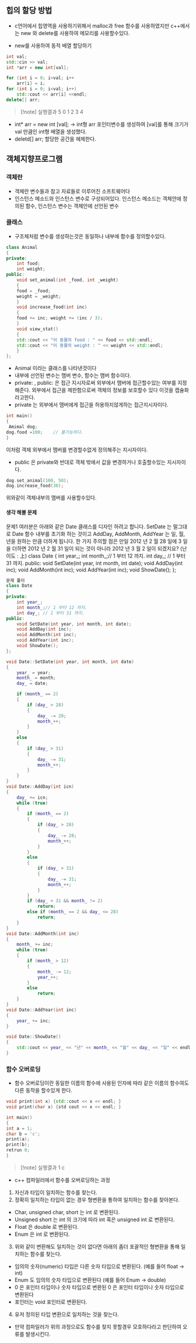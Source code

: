 ## 힙의 할당 방법

- c언어에서 힙영역을 사용하기위해서 malloc과 free 함수를 사용하였지만 
  c++에서는 new 와 delete를 사용하여 메모리를 사용할수있다.

- new를 사용하여 동적 배열 할당하기

```c++
int val;
std::cin >> val; 
int *arr = new int[val];

for (int i = 0; i<val; i++
	arr[i] = i;
for (int i = 0; i<val; i++)
	std::cout << arr[i] <<endl;
delete[] arr;
```

>[!note] 실행결과
>5
>0
>1
>2
>3
>4

- int* arr = new int [val];
-> int형 arr 포인터변수를 생성하여 [val]를 통해 크기가 val 만큼인 int형 배열을 생성했다.
- deletd[] arr; 할당한 공간을 헤제한다.


## 객체지향프로그램

### 객체란

- 객체란 변수들과 참고 자료들로 이루어진 소프트웨어다
- 인스턴스 메소드와 인스턴스 변수로 구성되어있다.
인스턴스 메소드는 객체안에 정의된 함수, 인스턴스 변수는 객체안에 선언된 변수

### 클래스

- 구조체처럼 변수를 생성하는것은 동일하나 내부에 함수를 정의할수있다.
```c++
class Animal 
{ 
private:
	int food;
	int weight;
public:
	void set_animal(int _food, int _weight) 
	{
	food = _food;
	weight = _weight; 
	} 
	void increase_food(int inc) 
	{
	food += inc; weight += (inc / 3); 
	}
	void view_stat() 
	{
	std::cout << "이 동물의 food : " << food << std::endl;
	std::cout << "이 동물의 weight : " << weight << std::endl; 
	}
};
```

- Animal 이라는 클래스를 나타낸것이다
- 내부에 선언된 변수는 맴버 변수, 함수는 맴버 함수이다.
- private: , public: 은 접근 지시자로써 외부에서 맴버에 접근할수있는 여부를 지정해준다.
외부에서 접근을 제한함으로써 객체의 정보를 보호할수 있다 이것을 캡슐화 라고한다.
- private 는 외부에서 맴버에게 접근을 허용하지않게하는 접근지시자이다.
```c++
int main()
{
 Amimal dog;
dog.food =100;    // 불가능하다.
}
```
이처럼 객체 외부에서 맴버를 변경할수없게 정의해주는 지시자이다.
- public 은 private와 반대로 객체 밖에서 값을 변경하거나 호출할수있는 지시자이다.
```c++
dog.set_animal(100, 50);
dog.increase_food(30);
```
위와같이 객체내부의 맴버를 사용할수있다.

#### 생각 해볼 문제

문제1
여러분은 아래와 같은 Date 클래스를 디자인 하려고 합니다. SetDate 는 말그대로 Date 함수 내부를 초기화 하는 것이고 AddDay, AddMonth, AddYear 는 일, 월, 년을 원하는 만큼 더하게 됩니다. 한 가지 주의할 점은 만일 2012 년 2 월 28 일에 3 일을 더하면 2012 년 2 월 31 일이 되는 것이 아니라 2012 년 3 월 2 일이 되겠지요? (난이도 : 上)
class Date 
{
int year_; 
int month_;// 1 부터 12 까지.
int day_; // 1 부터 31 까지.
public: 
void SetDate(int year, int month, int date);
void AddDay(int inc);
void AddMonth(int inc);
void AddYear(int inc);
void ShowDate();
};

```c++
문제 풀이
class Date
{
private:
	int year_;
	int month_;// 1 부터 12 까지.
	int day_; // 1 부터 31 까지.
public:
	void SetDate(int year, int month, int date);
	void AddDay(int inc);
	void AddMonth(int inc);
	void AddYear(int inc);
	void ShowDate();
};

void Date::SetDate(int year, int month, int date)
{
	year_ = year;
	month_ = month;
	day_ = date;

	if (month_ == 2)
	{
		if (day_ > 28)
		{
			day_ -= 28;
			month_++;
		}
	}
	else
	{
		if (day_ > 31)
		{
			day_ -= 31;
			month_++;
		}
	}
}
void Date::AddDay(int icn)
{
	day_ += icn;
	while (true) 
	{
		if (month_ == 2) 
		{
			if (day_ > 28)
			{
				day_ -= 28;
				month_++;
			}
		}
		else
		{
			if (day_ > 31)
			{
				day_ -= 31;
				month_++;
			}
		}
		if (day_ < 31 && month_ != 2)
			return;
		else if (month_ == 2 && day_ <= 28)
			return;
	}
}
void Date::AddMonth(int inc)
{
	month_ += inc;
	while (true)
	{
		if (month_ > 12)
		{
			month_ -= 12;
			year_++;
		}
		else
			return;
	}
}
void Date::AddYear(int inc)
{
	year_ += inc;
}

void Date::ShowDate()
{
	std::cout << year_ << "년" << month_ << "월" << day_ << "일" << endl;
}
```

### 함수 오버로딩

- 함수 오버로딩이란 동일한 이름의 함수에 사용된 인자에 따라 같은 이름의 함수여도 다른 동작을 할수있게 한다.
```c++
void print(int x) {std::cout << x << endl; }
void print(char x) {std cout << x << endl; }

int main()
{
int a = 1;
char b = 'c';
print(a);
print(b);
retrun 0;
}
```

>[!note] 실행결과
>1
>c

- c++ 컴파일러에서 함수를 오버로딩하는 과정
 1. 자신과 타입이 일치하는 함수를 찾는다.
 2. 정확히 일치하는 타입이 없는 경우 형변환을 통하여 일치하는 함수를 찾아본다.
  - Char, unsigned char, short 는 int 로 변환된다. 
  - Unsigned short 는 int 의 크기에 따라 int 혹은 unsigned int 로 변환된다. 
  - Float 은 double 로 변환된다.
  - Enum 은 int 로 변환된다.
  3. 위와 같이 변환해도 일치하는 것이 없다면 아래의 좀더 포괄적인 형변환을 통해 일치하는 함수를 찾는다.
   - 임의의 숫자(numeric) 타입은 다른 숫자 타입으로 변환된다. (예를 들어 float -> int) 
   - Enum 도 임의의 숫자 타입으로 변환된다 (예를 들어 Enum -> double)
   - 0 은 포인터 타입이나 숫자 타입으로 변환된 0 은 포인터 타입이나 숫자 타입으로 변환된다 
   - 포인터는 void 포인터로 변환된다.
   4. 유저 정의된 타입 변환으로 일치하는 것을 찾는다.

- 만약 컴파일러가 위의 과정으로도 함수를 찾지 못할경우 모호하다라고 판단하여 오류를 발생시킨다.